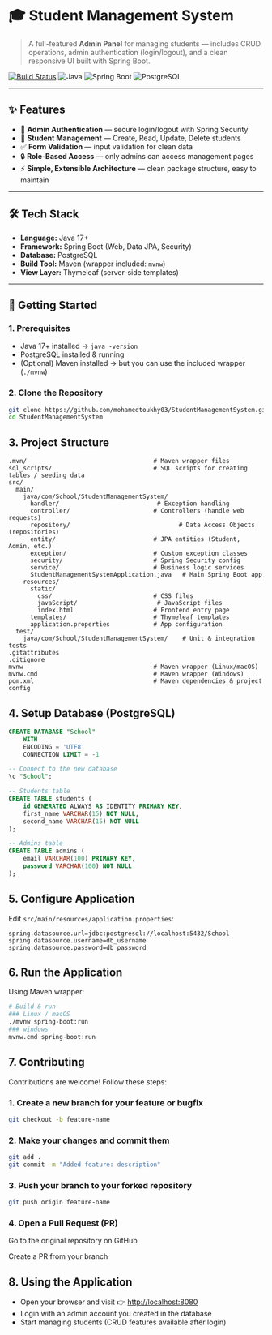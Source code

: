 # 🎓 Student Management System

> A full-featured **Admin Panel** for managing students — includes CRUD operations, admin authentication (login/logout), and a clean responsive UI built with Spring Boot.

[![Build Status](https://img.shields.io/badge/build-passing-brightgreen)](https://github.com/your-username/StudentManagementSystem)
![Java](https://img.shields.io/badge/java-17-blue)
![Spring Boot](https://img.shields.io/badge/spring--boot-3.x-brightgreen)
![PostgreSQL](https://img.shields.io/badge/postgresql-15+-blue)

---

## ✨ Features

- 🔑 **Admin Authentication** — secure login/logout with Spring Security  
- 📝 **Student Management** — Create, Read, Update, Delete students  
- ✅ **Form Validation** — input validation for clean data  
- 🔒 **Role-Based Access** — only admins can access management pages  
- ⚡ **Simple, Extensible Architecture** — clean package structure, easy to maintain  

---

## 🛠️ Tech Stack

- **Language:** Java 17+  
- **Framework:** Spring Boot (Web, Data JPA, Security)  
- **Database:** PostgreSQL 
- **Build Tool:** Maven (wrapper included: `mvnw`)  
- **View Layer:** Thymeleaf (server-side templates)  

---

## 🚀 Getting Started

### 1. Prerequisites
- Java 17+ installed → `java -version`  
- PostgreSQL installed & running  
- (Optional) Maven installed → but you can use the included wrapper (`./mvnw`)  

### 2. Clone the Repository
```bash
git clone https://github.com/mohamedtoukhy03/StudentManagementSystem.git
cd StudentManagementSystem
```

## 3. Project Structure

```plaintext
.mvn/                                   # Maven wrapper files
sql_scripts/                            # SQL scripts for creating tables / seeding data
src/
  main/
    java/com/School/StudentManagementSystem/
      handler/                           # Exception handling
      controller/                       # Controllers (handle web requests)
      repository/                              # Data Access Objects (repositories)
      entity/                           # JPA entities (Student, Admin, etc.)
      exception/                        # Custom exception classes
      security/                         # Spring Security config
      service/                          # Business logic services
      StudentManagementSystemApplication.java   # Main Spring Boot app
    resources/
      static/
        css/                            # CSS files
        javaScript/                      # JavaScript files
        index.html                      # Frontend entry page
      templates/                        # Thymeleaf templates
      application.properties            # App configuration
  test/
    java/com/School/StudentManagementSystem/    # Unit & integration tests
.gitattributes
.gitignore
mvnw                                    # Maven wrapper (Linux/macOS)
mvnw.cmd                                # Maven wrapper (Windows)
pom.xml                                 # Maven dependencies & project config
```

## 4. Setup Database (PostgreSQL)

```sql
CREATE DATABASE "School"
    WITH
    ENCODING = 'UTF8'
    CONNECTION LIMIT = -1

-- Connect to the new database
\c "School";

-- Students table
CREATE TABLE students (
    id GENERATED ALWAYS AS IDENTITY PRIMARY KEY,
    first_name VARCHAR(15) NOT NULL,
    second_name VARCHAR(15) NOT NULL
);

-- Admins table
CREATE TABLE admins (
    email VARCHAR(100) PRIMARY KEY,
    password VARCHAR(100) NOT NULL
);
```

## 5. Configure Application

Edit `src/main/resources/application.properties`:

```properties
spring.datasource.url=jdbc:postgresql://localhost:5432/School
spring.datasource.username=db_username
spring.datasource.password=db_password
```

## 6. Run the Application

Using Maven wrapper:

```bash
# Build & run
### Linux / macOS
./mvnw spring-boot:run
### windows
mvnw.cmd spring-boot:run
```

## 7. Contributing

Contributions are welcome! Follow these steps:

### 1. Create a new branch for your feature or bugfix
```bash
git checkout -b feature-name
```
### 2. Make your changes and commit them
```bash
git add .
git commit -m "Added feature: description"
```

### 3. Push your branch to your forked repository
```bash
git push origin feature-name
```

### 4. Open a Pull Request (PR)
Go to the original repository on GitHub

Create a PR from your branch

## 8. Using the Application

- Open your browser and visit 👉 [http://localhost:8080](http://localhost:8080)  
- Login with an admin account you created in the database  
- Start managing students (CRUD features available after login)  
